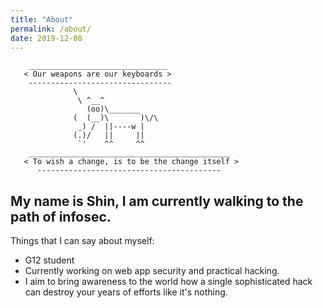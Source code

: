 ```yaml
---
title: "About"
permalink: /about/
date: 2019-12-08
---
```


        _______________________________
       < Our weapons are our keyboards >
        --------------------------------
                  \
                   \ ^__^
                     (oo)\_______
                  (  (__)\       )\/\
                   _) /  ||----w |
                  (.)/   ||     ||
                   `'    ^^     ^^
        _____________________________________________
       < To wish a change, is to be the change itself >
          -----------------------------------------


## My name is Shin, I am currently walking to the path of infosec.
Things that I can say about myself:
- G12 student
- Currently working on web app security and practical hacking.
- I aim to bring awareness to the world how a single sophisticated hack can destroy your years of efforts like it's nothing.
